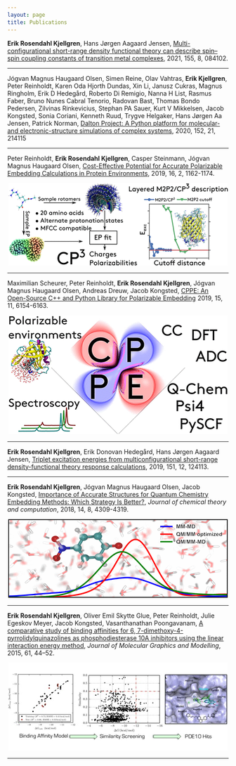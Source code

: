 ```yaml
---
layout: page
title: Publications
---
```


**Erik Rosendahl Kjellgren**, Hans Jørgen Aagaard Jensen, [Multi-configurational short-range density functional theory can describe spin–spin coupling constants of transition metal complexes](https://aip.scitation.org/doi/abs/10.1063/5.0059128), 2021, 155, 8, 084102.

---

Jógvan Magnus Haugaard Olsen, Simen Reine, Olav Vahtras, **Erik Kjellgren**, Peter Reinholdt, Karen Oda Hjorth Dundas, Xin Li, Janusz Cukras, Magnus Ringholm, Erik D Hedegård, Roberto Di Remigio, Nanna H List, Rasmus Faber, Bruno Nunes Cabral Tenorio, Radovan Bast, Thomas Bondo Pedersen, Zilvinas Rinkevicius, Stephan PA Sauer, Kurt V Mikkelsen, Jacob Kongsted, Sonia Coriani, Kenneth Ruud, Trygve Helgaker, Hans Jørgen Aa Jensen, Patrick Norman, [Dalton Project: A Python platform for molecular-and electronic-structure simulations of complex systems](https://aip.scitation.org/doi/full/10.1063/1.5144298), 2020, 152, 21, 214115

---

Peter Reinholdt, **Erik Rosendahl Kjellgren**, Casper Steinmann, Jógvan Magnus Haugaard Olsen, [Cost-Effective Potential for Accurate Polarizable Embedding Calculations in Protein Environments](https://pubs.acs.org/doi/abs/10.1021/acs.jctc.9b00616), 2019, 16, 2, 1162-1174.

<p align="center">
  <img src="/assets/figures/ct9b00616_0001.gif"/>
</p>

---

Maximilian Scheurer, Peter Reinholdt, **Erik Rosendahl Kjellgren**, Jógvan Magnus Haugaard Olsen, Andreas Dreuw, Jacob Kongsted, [CPPE: An Open-Source C++ and Python Library for Polarizable Embedding](https://pubs.acs.org/doi/abs/10.1021/acs.jctc.9b00758) 2019, 15, 11, 6154-6163.

<p align="center">
  <img src="/assets/figures/ct9b00758_0011.gif"/>
</p>

---

**Erik Rosendahl Kjellgren**, Erik Donovan Hedegård, Hans Jørgen Aagaard Jensen, [Triplet excitation energies from multiconfigurational short-range density-functional theory response calculations](https://aip.scitation.org/doi/abs/10.1063/1.5119312), 2019, 151, 12, 124113.

---

**Erik Rosendahl Kjellgren**, Jógvan Magnus Haugaard Olsen, Jacob Kongsted, [Importance of Accurate Structures for Quantum Chemistry Embedding Methods: Which Strategy Is Better?](https://pubs.acs.org/doi/abs/10.1021/acs.jctc.8b00202), *Journal of chemical theory and computation*, 2018, 14, 8, 4309-4319.

<p align="center">
  <img src="/assets/figures/ct-2018-002022_0008.gif"/>
</p>

---

**Erik Rosendahl Kjellgren**, Oliver Emil Skytte Glue, Peter Reinholdt, Julie Egeskov Meyer, Jacob Kongsted, Vasanthanathan Poongavanam, [A comparative study of binding affinities for 6, 7-dimethoxy-4-pyrrolidylquinazolines as phosphodiesterase 10A inhibitors using the linear interaction energy method](https://www.sciencedirect.com/science/article/abs/pii/S1093326315300140), *Journal of Molecular Graphics and Modelling*, 2015, 61, 44–52.

<p align="center">
  <img src="/assets/figures/1-s2.0-S1093326315300140-fx1.jpg"/>
</p>

---
